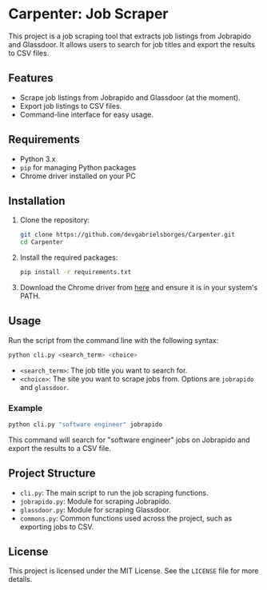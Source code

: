 # Carpenter: Job Scraper

This project is a job scraping tool that extracts job listings from Jobrapido and Glassdoor. It allows users to search for job titles and export the results to CSV files.

## Features

- Scrape job listings from Jobrapido and Glassdoor (at the moment).
- Export job listings to CSV files.
- Command-line interface for easy usage.

## Requirements

- Python 3.x
- `pip` for managing Python packages
- Chrome driver installed on your PC

## Installation

1. Clone the repository:
    ```sh
    git clone https://github.com/devgabrielsborges/Carpenter.git
    cd Carpenter
    ```

2. Install the required packages:
    ```sh
    pip install -r requirements.txt
    ```

3. Download the Chrome driver from [here](https://googlechromelabs.github.io/chrome-for-testing/) and ensure it is in your system's PATH.

## Usage

Run the script from the command line with the following syntax:
```sh
python cli.py <search_term> <choice>
```

- `<search_term>`: The job title you want to search for.
- `<choice>`: The site you want to scrape jobs from. Options are `jobrapido` and `glassdoor`.

### Example

```sh
python cli.py "software engineer" jobrapido
```

This command will search for "software engineer" jobs on Jobrapido and export the results to a CSV file.

## Project Structure

- `cli.py`: The main script to run the job scraping functions.
- `jobrapido.py`: Module for scraping Jobrapido.
- `glassdoor.py`: Module for scraping Glassdoor.
- `commons.py`: Common functions used across the project, such as exporting jobs to CSV.

## License

This project is licensed under the MIT License. See the `LICENSE` file for more details.
